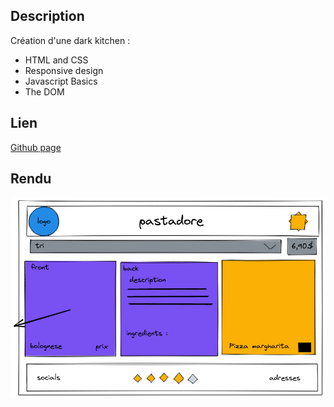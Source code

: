 ## Description

Création d'une dark kitchen : 
- HTML and CSS
- Responsive design
- Javascript Basics
- The DOM

## Lien

[Github page](https://Martiware-99.github.io/Dark-Kitchen/)

## Rendu


![Rendu](images/rendu.png)